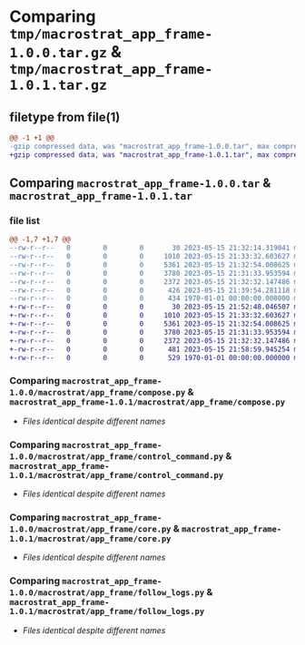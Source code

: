 # Comparing `tmp/macrostrat_app_frame-1.0.0.tar.gz` & `tmp/macrostrat_app_frame-1.0.1.tar.gz`

## filetype from file(1)

```diff
@@ -1 +1 @@
-gzip compressed data, was "macrostrat_app_frame-1.0.0.tar", max compression
+gzip compressed data, was "macrostrat_app_frame-1.0.1.tar", max compression
```

## Comparing `macrostrat_app_frame-1.0.0.tar` & `macrostrat_app_frame-1.0.1.tar`

### file list

```diff
@@ -1,7 +1,7 @@
--rw-r--r--   0        0        0       30 2023-05-15 21:32:14.319041 macrostrat_app_frame-1.0.0/macrostrat/app_frame/__init__.py
--rw-r--r--   0        0        0     1010 2023-05-15 21:33:32.603627 macrostrat_app_frame-1.0.0/macrostrat/app_frame/compose.py
--rw-r--r--   0        0        0     5361 2023-05-15 21:32:54.008625 macrostrat_app_frame-1.0.0/macrostrat/app_frame/control_command.py
--rw-r--r--   0        0        0     3780 2023-05-15 21:31:33.953594 macrostrat_app_frame-1.0.0/macrostrat/app_frame/core.py
--rw-r--r--   0        0        0     2372 2023-05-15 21:32:32.147486 macrostrat_app_frame-1.0.0/macrostrat/app_frame/follow_logs.py
--rw-r--r--   0        0        0      426 2023-05-15 21:39:54.281118 macrostrat_app_frame-1.0.0/pyproject.toml
--rw-r--r--   0        0        0      434 1970-01-01 00:00:00.000000 macrostrat_app_frame-1.0.0/PKG-INFO
+-rw-r--r--   0        0        0       30 2023-05-15 21:52:48.046507 macrostrat_app_frame-1.0.1/macrostrat/app_frame/__init__.py
+-rw-r--r--   0        0        0     1010 2023-05-15 21:33:32.603627 macrostrat_app_frame-1.0.1/macrostrat/app_frame/compose.py
+-rw-r--r--   0        0        0     5361 2023-05-15 21:32:54.008625 macrostrat_app_frame-1.0.1/macrostrat/app_frame/control_command.py
+-rw-r--r--   0        0        0     3780 2023-05-15 21:31:33.953594 macrostrat_app_frame-1.0.1/macrostrat/app_frame/core.py
+-rw-r--r--   0        0        0     2372 2023-05-15 21:32:32.147486 macrostrat_app_frame-1.0.1/macrostrat/app_frame/follow_logs.py
+-rw-r--r--   0        0        0      481 2023-05-15 21:58:59.945254 macrostrat_app_frame-1.0.1/pyproject.toml
+-rw-r--r--   0        0        0      529 1970-01-01 00:00:00.000000 macrostrat_app_frame-1.0.1/PKG-INFO
```

### Comparing `macrostrat_app_frame-1.0.0/macrostrat/app_frame/compose.py` & `macrostrat_app_frame-1.0.1/macrostrat/app_frame/compose.py`

 * *Files identical despite different names*

### Comparing `macrostrat_app_frame-1.0.0/macrostrat/app_frame/control_command.py` & `macrostrat_app_frame-1.0.1/macrostrat/app_frame/control_command.py`

 * *Files identical despite different names*

### Comparing `macrostrat_app_frame-1.0.0/macrostrat/app_frame/core.py` & `macrostrat_app_frame-1.0.1/macrostrat/app_frame/core.py`

 * *Files identical despite different names*

### Comparing `macrostrat_app_frame-1.0.0/macrostrat/app_frame/follow_logs.py` & `macrostrat_app_frame-1.0.1/macrostrat/app_frame/follow_logs.py`

 * *Files identical despite different names*

